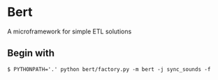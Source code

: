 # Bert
A microframework for simple ETL solutions

## Begin with

```
$ PYTHONPATH='.' python bert/factory.py -m bert -j sync_sounds -f
```
